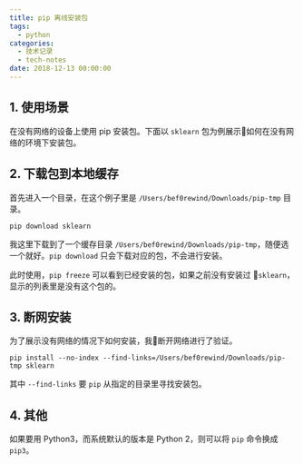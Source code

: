 ```yaml
---
title: pip 离线安装包
tags:
  - python
categories:
  - 技术记录
  - tech-notes
date: 2018-12-13 00:00:00
---
```


## 1. 使用场景

在没有网络的设备上使用 pip 安装包。下面以 `sklearn` 包为例展示如何在没有网络的环境下安装包。

## 2. 下载包到本地缓存

首先进入一个目录，在这个例子里是 `/Users/bef0rewind/Downloads/pip-tmp` 目录。

```
pip download sklearn
```

我这里下载到了一个缓存目录 `/Users/bef0rewind/Downloads/pip-tmp`，随便选一个就好。`pip download` 只会下载对应的包，不会进行安装。

此时使用，`pip freeze` 可以看到已经安装的包，如果之前没有安装过 `sklearn`，显示的列表里是没有这个包的。

## 3. 断网安装

为了展示没有网络的情况下如何安装，我断开网络进行了验证。

```
pip install --no-index --find-links=/Users/bef0rewind/Downloads/pip-tmp sklearn
```

其中 `--find-links` 要 `pip` 从指定的目录里寻找安装包。

## 4. 其他

如果要用 Python3，而系统默认的版本是 Python 2，则可以将 `pip` 命令换成 `pip3`。

